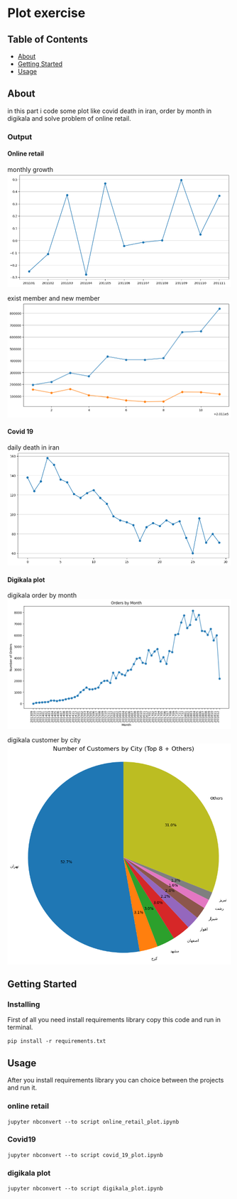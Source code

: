 # Plot exercise

## Table of Contents

- [About](#about)
- [Getting Started](#getting_started)
- [Usage](#usage)

## About <a name = "about"></a>

in this part i code some plot like covid death in iran, order by month in digikala and solve problem of online retail.

### Output

#### Online retail

monthly growth
![Online retail](output/monthly_growth.png)

exist member and new member
![Exist Vs New](output/Exist_Vs_New.png)

#### Covid 19

daily death in iran
![daily death iran](output/daily_death_iran.png)

#### Digikala plot

digikala order by month
![order by month](output/order_by_month.png)

digikala customer by city
![customer by city](output/customer_by_city.png)

## Getting Started <a name = "getting_started"></a>

### Installing

First of all you need install requirements library copy this code and run in terminal.

``` terminal
pip install -r requirements.txt
```

## Usage <a name = "usage"></a>

After you install requirements library you can choice between the projects and run it.

### online retail

``` terminal
jupyter nbconvert --to script online_retail_plot.ipynb
```

### Covid19

``` terminal
jupyter nbconvert --to script covid_19_plot.ipynb
```

### digikala plot

``` terminal
jupyter nbconvert --to script digikala_plot.ipynb
```

